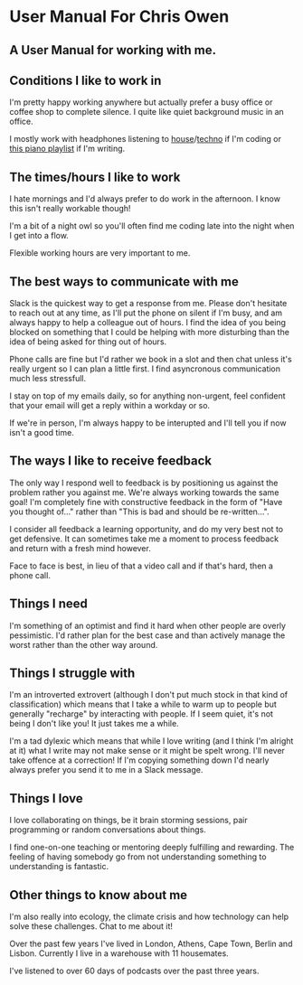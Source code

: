 # User Manual For Chris Owen
## A User Manual for working with me.

## Conditions I like to work in
I'm pretty happy working anywhere but actually prefer a busy office or coffee shop to complete silence. I quite like quiet background music in an office. 

I mostly work with headphones listening to [house](https://open.spotify.com/playlist/2ZZHMHTHR1uH1eHYnM5wXv?si=M5d3ZDcLQ5qFIekvTZwXAA)/[techno](https://open.spotify.com/playlist/527OLqNKEXYOYHQ5OlwNAq?si=tsAVNJyFSPGhgHsHRlNyjw) if I'm coding or [this piano playlist](https://open.spotify.com/playlist/37i9dQZF1DX4sWSpwq3LiO) if I'm writing. 

## The times/hours I like to work
I hate mornings and I'd always prefer to do work in the afternoon. I know this isn't really workable though!

I'm a bit of a night owl so you'll often find me coding late into the night when I get into a flow. 

Flexible working hours are very important to me. 

## The best ways to communicate with me
Slack is the quickest way to get a response from me. Please don't hesitate to reach out at any time, as I'll put the phone on silent if I'm busy, and am always happy to help a colleague out of hours. I find the idea of you being blocked on something that I could be helping with more disturbing than the idea of being asked for thing out of hours.

Phone calls are fine but I'd rather we book in a slot and then chat unless it's really urgent so I can plan a little first. I find asyncronous communication much less stressfull.

I stay on top of my emails daily, so for anything non-urgent, feel confident that your email will get a reply within a workday or so.

If we're in person, I'm always happy to be interupted and I'll tell you if now isn't a good time. 

## The ways I like to receive feedback
The only way I respond well to feedback is by positioning us against the problem rather you against me. We're always working towards the same goal! I'm completely fine with constructive feedback in the form of "Have you thought of..." rather than "This is bad and should be re-written...".

I consider all feedback a learning opportunity, and do my very best not to get defensive. It can sometimes take me a moment to process feedback and return with a fresh mind however. 

Face to face is best, in lieu of that a video call and if that's hard, then a phone call.

## Things I need
I'm something of an optimist and find it hard when other people are overly pessimistic. I'd rather plan for the best case and than actively manage the worst rather than the other way around. 

## Things I struggle with
I'm an introverted extrovert (although I don't put much stock in that kind of classification) which means that I take a while to warm up to people but generally "recharge" by interacting with people. If I seem quiet, it's not being I don't like you! It just takes me a while. 

I'm a tad dylexic which means that while I love writing (and I think I'm alright at it) what I write may not make sense or it might be spelt wrong. I'll never take offence at a correction! If I'm copying something down I'd nearly always prefer you send it to me in a Slack message. 

## Things I love
I love collaborating on things, be it brain storming sessions, pair programming or random conversations about things. 

I find one-on-one teaching or mentoring deeply fulfilling and rewarding. The feeling of having somebody go from not understanding something to understanding is fantastic. 

## Other things to know about me
I'm also really into ecology, the climate crisis and how technology can help solve these challenges. Chat to me about it!

Over the past few years I've lived in London, Athens, Cape Town, Berlin and Lisbon. Currently I live in a warehouse with 11 housemates. 

I've listened to over 60 days of podcasts over the past three years.
